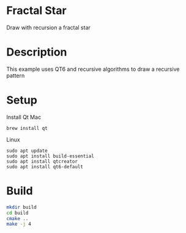 # Fractal Star
Draw with recursion a fractal star

# Description
This example uses QT6 and recursive algorithms to draw a recursive pattern

# Setup
Install Qt
Mac
```
brew install qt
```

Linux
```
sudo apt update
sudo apt install build-essential
sudo apt install qtcreator
sudo apt install qt6-default
```

# Build
```bash
mkdir build
cd build
cmake ..
make -j 4
```
